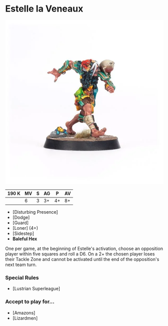 # Estelle la Veneaux

![](../media/starplayers/BBEstellelaVeneauxLead.webp)

| 190 K  | MV | S | AG | P | AV |
| --- | --- | --- | --- | --- | --- |
| | 6 | 3 | 3+ | 4+ | 8+ |

* [Disturbing Presence]
* [Dodge]
* [Guard]
* [Loner] (4+)
* [Sidestep]
* **Baleful Hex**

One per game, at the beginning of Estelle's activation, choose an opposition player within five squares and roll a D6. On a 2+ the chosen player loses their Tackle Zone and cannot be activated until the end of the opposition's next team turn.

### Special Rules
* [Lustrian Superleague]

### Accept to play for...
* [Amazons]
* [Lizardmen]
